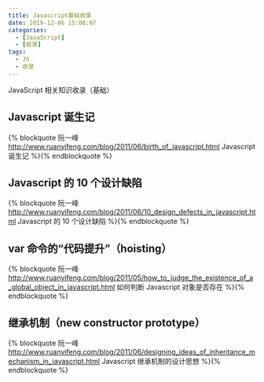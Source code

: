 ```yaml
---
title: Javascript基础收录
date: 2019-12-06 15:08:07
categories:
  - [JavaScript]
  - [收录]
tags:
  - JS
  - 收录
---
```


JavaScript 相关知识收录（基础）

<!--more-->

## Javascript 诞生记

{% blockquote
阮一峰
http://www.ruanyifeng.com/blog/2011/06/birth_of_javascript.html
Javascript 诞生记
%}{% endblockquote %}

## Javascript 的 10 个设计缺陷

{% blockquote
阮一峰
http://www.ruanyifeng.com/blog/2011/06/10_design_defects_in_javascript.html
Javascript 的 10 个设计缺陷
%}{% endblockquote %}

## var 命令的“代码提升”（hoisting）

{% blockquote
阮一峰
http://www.ruanyifeng.com/blog/2011/05/how_to_judge_the_existence_of_a_global_object_in_javascript.html
如何判断 Javascript 对象是否存在
%}{% endblockquote %}

## 继承机制（new constructor prototype）

{% blockquote
阮一峰
http://www.ruanyifeng.com/blog/2011/06/designing_ideas_of_inheritance_mechanism_in_javascript.html
Javascript 继承机制的设计思想
%}{% endblockquote %}
